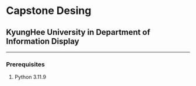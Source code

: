 # Capstone Desing
## KyungHee University in Department of Information Display
---
### Prerequisites
1. Python 3.11.9
